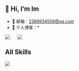 ## 👋 Hi, I’m lm
- 📩 邮箱：2389934506@qq.com
- 📝 个人博客：*

<div style="display:flex" height="auto" width="auto">
    <img align="center" src="https://github-readme-stats.vercel.app/api?username=lmmmmmmmmmmmmmmm&show_icons=true&theme=transparent"/>
    <img style="margin-left: 25px;" align="center" src="https://github-readme-stats.vercel.app/api/top-langs/?username=lmmmmmmmmmmmmmmm&hide_title=true&hide_border=true&layout=compact&bg_color=&theme=graywhite&locale=cn&range=all_time" />
</div>

## All Skills
<p>
 <a href="https://skillicons.dev">
    <img src="https://skillicons.dev/icons?i=java,vue,linux,redis,mysql,py" />
  </a>
</p>


